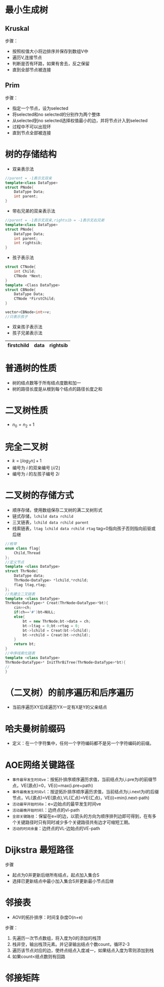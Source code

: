 # 最小生成树

## Kruskal

步骤：<br>
* 按照权值大小将边排序并保存到数组V中
* 遍历V,连接节点
* 判断是否有环路，如果有舍去，反之保留
* 直到全部节点被连接

## Prim

步骤：<br>
* 指定一个节点，设为selected
* 将selected和no selected的分别作为两个整体
* 从selected到no selected选择权值最小的边，并将节点计入到selected
* 过程中不可以出现环
* 直到节点全部被连接

# 树的存储结构

* 双亲表示法
```C++
//parent = -1表示无双亲
template<class DataType>
struct PNode{
    DataType Data;
    int parent;
}
```
* 带右兄弟的双亲表示法
```C++
//parent = -1表示无双亲,rightsib = -1表示无右兄弟
template<class DataType>
struct PNode{
    DataType Data;
    int parent;
    int rightsib;
}
```
* 孩子表示法
```C++
struct CTNode{
    int Child;
    CTNode *Next;
}
template <Class DataType>
struct CBNode{
    DataType Data;
    CTNode *FirstChild;
}

vector<CBNode<int>>v;
//只表示孩子
```
* 双亲孩子表示法
* 孩子兄弟表示法

| firstchild | data | rightsib |
| ---- | ---- | ----- |

# 普通树的性质

* 树的结点数等于所有结点度数和加一
* 树的路径长度是从根到每个结点的路径长度之和

# 二叉树性质

* $n_0 = n_2+1$

# 完全二叉树

* $k=\lfloor log_2n \rfloor +1$
* 编号为 $i$ 的双亲编号 $\lfloor i/2 \rfloor$
* 编号为 $i$ 的左孩子编号 $2i$

# 二叉树的存储方式

* 顺序存储，使用数组保存二叉树的满二叉树形式
* 链式存储，`lchild data rchild`
* 三叉链表，`lchild data rchild parent`
* 线索链表，`ltag lchild data rchild rtag` tag=0指向孩子否则指向前驱或后继

```Cpp
//枚举
enum class flag{
    Child,Thread
};
//定义节点
template <class DataType>
struct ThrNode{
    DataType data;
    ThrNode<DataType> *lchild,*rchild;
    flag ltag,rtag;
};
//先建立二叉链表
template <class DataType>
ThrNode<DataType>* Creat(ThrNode<DataType>*bt){
    cin>>ch;
    if(ch=='#')bt=NULL;
    else{
        bt = new ThrNode;bt->data = ch;
        bt->ltag = 0;bt->rtag = 0;
        bt->lchild = Creat(bt->lchild);
        bt->rchild = Creat(bt->rchild);
    }
    return bt;
}
//中序线索化链表
template <class DataType>
ThrNode<DataType>* InitThrBiTree(ThrNode<DataType>*bt){
//
}
```

# （二叉树）的前序遍历和后序遍历

* 当前序遍历XY后续遍历YX一定有X是Y的父亲结点


# 哈夫曼树前缀码

* 定义：在一个字符集中，任何一个字符编码都不是另一个字符编码的前缀。

# AOE网络关键路径

* `事件最早发生时间ve`：按拓扑排序顺序遍历求值，当前结点为i,i.pre为i的前缀节点，VE(源点)=0，VE(i)=max(i.pre+path)
* `事件最晚发生时间vl`：按逆拓扑排序顺序遍历求值，当前结点为i,i.next为i的后缀节点，VL(源点)=VE(源点),VL(汇点)=VE(汇点)，VE(i)=min(i.next-path)
* `活动最早开始时间e`：e=边始点的最早发生时间ve
* `活动最晚开始时间l`：边终点的vl-path
* `全部关键路径`：保留在e=l的边，以箭头的方向为顺序排列边即可得到，在有多个关键路径时只有同时减少多个关键路径共有边才可缩短工期。
* `活动的时间余量`：边终点的VL-边始点的VE-path

# Dijkstra 最短路径
步骤<br>
* 起点为0并更新后继所有结点，起点加入集合S
* 选择已更新结点中最小加入集合S并更新最小节点后继

# 邻接表

* AOV的拓扑排序：时间复杂度O(n+e)

步骤：<br>
1. 先遍历一次节点数组，将入度为0的添加的栈顶
2. 栈非空，输出栈顶元素。并记录输出结点个数count，循环2-3
3. 遍历该节点对应的边，使终点结点入度减一，如果结点入度为零则添加到栈
4. 如果count<结点数则有回路
   
# 邻接矩阵